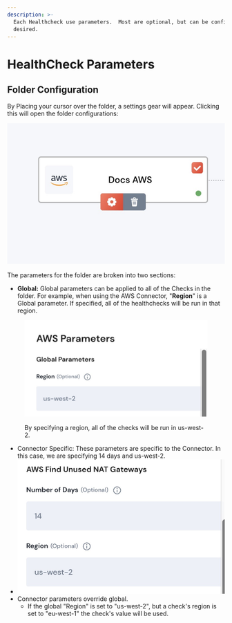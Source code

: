 ```yaml
---
description: >-
  Each Healthcheck use parameters.  Most are optional, but can be configured if
  desired.
---
```


# HealthCheck Parameters

## Folder Configuration

By Placing your cursor over the folder, a settings gear will appear.  Clicking this will open the folder configurations:

![](<../.gitbook/assets/image (20).png>)

The parameters for the folder are broken into two sections:

* **Global:** Global parameters can be applied to all of the Checks in the folder.  For example, when using the AWS Connector, "**Region**" is a Global parameter.  If specified, all of the healthchecks will be run in that region.

<figure><img src="../.gitbook/assets/image (12).png" alt=""><figcaption><p>By specifying a region, all of the checks will be run in us-west-2.</p></figcaption></figure>

* Connector Specific: These parameters are specific to the Connector.  In this case, we are specifying 14 days and us-west-2.
* ![](<../.gitbook/assets/image (10).png>)
* Connector parameters override global. &#x20;
  * If the global "Region" is set to "us-west-2", but a check's region is set to "eu-west-1" the check's value will be used.
